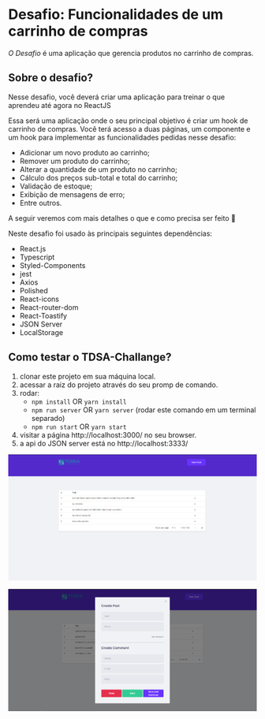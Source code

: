 # Desafio: Funcionalidades de um carrinho de compras
*O Desafio* é uma aplicação que gerencia produtos no carrinho de compras.

## Sobre o desafio?
Nesse desafio, você deverá criar uma aplicação para treinar o que aprendeu até agora no ReactJS

Essa será uma aplicação onde o seu principal objetivo é criar um hook de carrinho de compras. Você terá acesso a duas páginas, um componente e um hook para implementar as funcionalidades pedidas nesse desafio:

- Adicionar um novo produto ao carrinho;
- Remover um produto do carrinho;
- Alterar a quantidade de um produto no carrinho;
- Cálculo dos preços sub-total e total do carrinho;
- Validação de estoque;
- Exibição de mensagens de erro;
- Entre outros.

A seguir veremos com mais detalhes o que e como precisa ser feito 🚀

Neste desafio foi usado às principais seguintes dependências:

- React.js
- Typescript
- Styled-Components
- jest
- Axios
- Polished
- React-icons
- React-router-dom
- React-Toastify
- JSON Server
- LocalStorage

## Como testar o TDSA-Challange?
1. clonar este projeto em sua máquina local.
2. acessar a raiz do projeto através do seu promp de comando.
3. rodar:
    - `npm install` OR `yarn install`
    - `npm run server` OR `yarn server` (rodar este comando em um terminal separado)
    - `npm run start` OR `yarn start`
5. visitar a página http://localhost:3000/ no seu browser.
6. a api do JSON server está no http://localhost:3333/

![Application](https://raw.githubusercontent.com/paulinho68/tdsa-challenge/master/prints/print1.png)

![Application](https://raw.githubusercontent.com/paulinho68/tdsa-challenge/master/prints/print2.png)